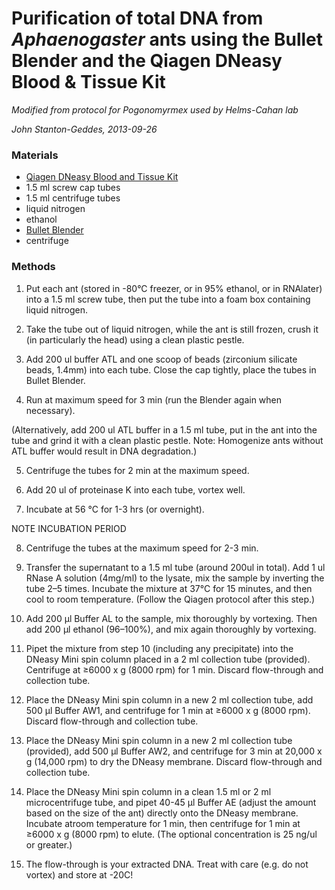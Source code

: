 ﻿Purification of total DNA from *Aphaenogaster* ants using the Bullet Blender and the Qiagen DNeasy Blood & Tissue Kit
======================================================================================================================

*Modified from protocol for Pogonomyrmex used by Helms-Cahan lab* 

*John Stanton-Geddes, 2013-09-26*

### Materials

-   [Qiagen DNeasy Blood and Tissue
    Kit](http://www.qiagen.com/Products/Catalog/Sample-Technologies/DNA-Sample-Technologies/Genomic-DNA/DNeasy-Blood-and-Tissue-Kit)
-   1.5 ml screw cap tubes
-   1.5 ml centrifuge tubes
-   liquid nitrogen
-   ethanol
-   [Bullet
    Blender](http://www.nextadvance.com/api/index.cfm/products.info/c/421/Bullet-Blender)
-   centrifuge

### Methods

1.  Put each ant (stored in -80°C freezer, or in 95% ethanol, or in
    RNAlater) into a 1.5 ml screw tube, then put the tube into a foam
    box containing liquid nitrogen.

2.  Take the tube out of liquid nitrogen, while the ant is still frozen,
    crush it (in particularly the head) using a clean plastic pestle.

3.  Add 200 ul buffer ATL and one scoop of beads (zirconium silicate
    beads, 1.4mm) into each tube. Close the cap tightly, place the tubes
    in Bullet Blender.

4.  Run at maximum speed for 3 min (run the Blender again when
    necessary).

(Alternatively, add 200 ul ATL buffer in a 1.5 ml tube, put in the ant
into the tube and grind it with a clean plastic pestle. Note: Homogenize
ants without ATL buffer would result in DNA degradation.)

5.  Centrifuge the tubes for 2 min at the maximum speed.

6.  Add 20 ul of proteinase K into each tube, vortex well.

7.  Incubate at 56 °C for 1-3 hrs (or overnight).

NOTE INCUBATION PERIOD

8.  Centrifuge the tubes at the maximum speed for 2-3 min.

9.  Transfer the supernatant to a 1.5 ml tube (around 200ul in total).
    Add 1 ul RNase A solution (4mg/ml) to the lysate, mix the sample by
    inverting the tube 2–5 times. Incubate the mixture at 37°C for 15
    minutes, and then cool to room temperature. (Follow the Qiagen
    protocol after this step.)

10. Add 200 μl Buffer AL to the sample, mix thoroughly by vortexing.
    Then add 200 μl ethanol (96–100%), and mix again thoroughly by
    vortexing.

11. Pipet the mixture from step 10 (including any precipitate) into the
    DNeasy Mini spin column placed in a 2 ml collection tube (provided).
    Centrifuge at ≥6000 x g (8000 rpm) for 1 min. Discard flow-through
    and collection tube.

12. Place the DNeasy Mini spin column in a new 2 ml collection tube, add
    500 μl Buffer AW1, and centrifuge for 1 min at ≥6000 x g (8000 rpm).
    Discard flow-through and collection tube.

13. Place the DNeasy Mini spin column in a new 2 ml collection tube
    (provided), add 500 μl Buffer AW2, and centrifuge for 3 min at
    20,000 x g (14,000 rpm) to dry the DNeasy membrane. Discard
    flow-through and collection tube.

14. Place the DNeasy Mini spin column in a clean 1.5 ml or 2 ml
    microcentrifuge tube, and pipet 40-45 μl Buffer AE (adjust the
    amount based on the size of the ant) directly onto the DNeasy
    membrane. Incubate atroom temperature for 1 min, then centrifuge for
    1 min at ≥6000 x g (8000 rpm) to elute. (The optional concentration
    is 25 ng/ul or greater.)

15. The flow-through is your extracted DNA. Treat with care (e.g. do not
    vortex) and store at -20C!


